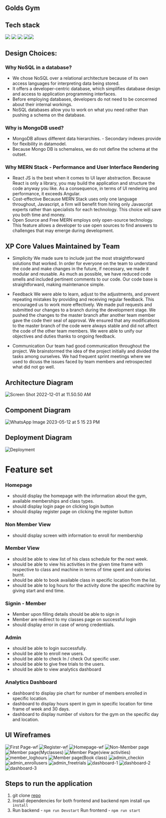 ## Golds Gym 


## Tech stack

![](https://img.shields.io/badge/ReactJs-FFD43B?style=for-the-badge&logo=react&logoColor=darkgreen) ![](https://img.shields.io/badge/Bootstrap-FF6F00?style=for-the-badge&logo=BootStrap&logoColor=white) ![](https://img.shields.io/badge/NodeJs-F7931E?style=for-the-badge&logo=nodejs&logoColor=white) ![](https://img.shields.io/badge/ExpressJs-654FF0?style=for-the-badge&logo=ExpressJs&logoColor=white)![](https://img.shields.io/badge/MongoDb-777BB4?style=for-the-badge&logo=MongoDB&logoColor=white)

## Design Choices:

### Why NoSQL in a database?

- We chose NoSQL over a relational architecture because of its own access languages for interpreting data being stored.
- It offers a developer-centric database, which simplifies database design and access to application programming interfaces.
- Before employing databases, developers do not need to be concerned about their internal workings.
- NoSQL databases allow you to work on what you need rather than pushing a schema on the database.

### Why is MongoDB used?

- MongoDB allows different data hierarchies. - Secondary indexes provide for flexibility in datamodel.
- Because Mongo DB is schemaless, we do not define the schema at the outset.

### Why MERN Stack - Performance and User Interface Rendering

- React JS is the best when it comes to UI layer abstraction. Because React is only a library, you may build the application and structure the code anyway you like. As a consequence, in terms of UI rendering and performance, it exceeds Angular.
- Cost-effective
  Because MERN Stack uses only one language throughout, Javascript, a firm will benefit from hiring only Javascript experts rather than specialists for each technology. This choice will save you both time and money.
- Open Source and Free
  MERN employs only open-source technology. This feature allows a developer to use open sources to find answers to challenges that may emerge during development.

## XP Core Values Maintained by Team
- Simplicity
We made sure to include just the most straightforward solutions that worked. In order for everyone on the team to understand the code and make changes in the future, if necessary, we made it modular and reusable. As much as possible, we have reduced code smells and included pertinent comments to our code. Our code base is straightforward, making maintenance simple.

- Feedback
We were able to learn, adjust to the adjustments, and prevent repeating mistakes by providing and receiving regular feedback. This encouraged us to work more effectively. We made pull requests and submitted our changes to a branch during the development stage. We pushed the changes to the master branch after another team member gave the code their seal of approval. We ensured that any modifications to the master branch of the code were always stable and did not affect the code of the other team members. We were able to unify our objectives and duties thanks to ongoing feedback.

- Communication
Our team had good communication throughout the project. We brainstormed the idea of the project initially and divided the tasks among ourselves. We had frequent sprint meetings where we used to dicuss the issues faced by team members and retrospected what did not go well.
## Architecture Diagram

![Screen Shot 2022-12-01 at 11.50.50 AM](https://i.imgur.com/kj1Upix.png)

## Component Diagram

![WhatsApp Image 2023-05-12 at 5 15 23 PM](https://github.com/gopinathsjsu/team-project-ysmp/assets/127645297/5ea585b9-14eb-47d6-af23-6ddf2ea9a88e)

## Deployment Diagram

![Deployment](https://i.imgur.com/A4qXnH5.png)


# Feature set

### Homepage

- should display the homepage with the information about the gym, available memberships and class types.
- should display login page on clicking login button
- should display register page on clicking the register button

### Non Member View

- should display screen with information to enroll for membership 

### Member View

- should be able to view  list of his class schedule for the next week.
- should be able to view his activities in the given time frame with respective to class and machine in terms of time spent and calories burnt.
- should be able to book available class in specific location from the list.
- should be able to log hours for the activity done the specific machine by giving start and end time.

### Signin - Member

- Member upon filling details should be able to sign in
- Member are redirect to my classes page on successful login
- should display error in case of wrong credentiials.

### Admin

- should be able to login successfully.
- should be able to enroll new users.
- should be able to check In / check Out specific user.
- should be able to give free trials to the users.
- should be able to view analytics dashboard

### Analytics Dashboard
 -  dashboard to display pie chart for number of members enrolled in specific location.
 -  dashboard to display hours spent in gym in specific location for time frame of week and 30 days.
 -  dashboard to display number of visitors for the gym on the specific day and location.

## UI Wireframes
![First Page-wf](https://github.com/gopinathsjsu/team-project-ysmp/assets/127645297/78d341a5-9d2e-48fd-bb39-1b17d913393c)
![Register-wf](https://github.com/gopinathsjsu/team-project-ysmp/assets/127645297/401eca30-e63d-4cc6-8c82-ea7364798154)
![Homepage-wf](https://github.com/gopinathsjsu/team-project-ysmp/assets/127645297/309d0779-ab85-4adb-9210-94661272dd87)
![Non-Member page](https://github.com/gopinathsjsu/team-project-ysmp/assets/127645297/9fde0052-3adf-4782-a3f7-935cae59364c)
![Member page(Myclasses)](https://github.com/gopinathsjsu/team-project-ysmp/assets/127645297/9449ec52-ed81-4030-86a0-91c330582dfa)
![Member Page(view activities)](https://github.com/gopinathsjsu/team-project-ysmp/assets/127645297/02b218b8-a8fb-4246-818f-13f71bce1187)
![member_loghours](https://github.com/gopinathsjsu/team-project-ysmp/assets/127645297/70610b9c-d073-40fc-9666-c35b2071fa3f)
![Member page(Book class)](https://github.com/gopinathsjsu/team-project-ysmp/assets/127645297/b1a91c0b-e421-41cb-8ea3-5c67a4d64dd3) 
![admin_checkin](https://github.com/gopinathsjsu/team-project-ysmp/assets/127645297/58b0aa0b-2f9e-4469-a2ec-3f5572b01995)
![admin_enrollusers](https://github.com/gopinathsjsu/team-project-ysmp/assets/127645297/29e85051-5db0-42e0-9852-6700f5cb8770)
![admin_freetrials](https://github.com/gopinathsjsu/team-project-ysmp/assets/127645297/5edae2ec-4dd2-496b-987e-d2f5334666dd)
![dashboard-1](https://github.com/gopinathsjsu/team-project-ysmp/assets/127645297/3a7cdb91-5260-49b1-b41a-13640dced5f5)
![dashboard-2](https://github.com/gopinathsjsu/team-project-ysmp/assets/127645297/0e035314-dd21-46f7-b96a-802a211e9f78)
![dashboard-3](https://github.com/gopinathsjsu/team-project-ysmp/assets/127645297/3bacd3b1-d4f8-4e4d-878d-f934d0381df5)


## Steps to run the application

1. git clone [repo](https://github.com/gopinathsjsu/team-project-ysmp.git)
2. Install dependencies for both frontend and backend npm install `npm install`
3. Run backend - `npm run Devstart`
   Run frontend - `npm run start`

